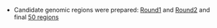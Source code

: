 * Candidate genomic regions were prepared: [Round1](Wu-LUAD-Candidate-hg19_Round1.xlsx) and [Round2](Wu-LUAD-Candidate-hg19_Round2.xlsx) and final [50 regions]()
